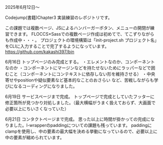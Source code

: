 2025年6月12日～

Codejump(書籍)Chapter3
実装練習のレポジトリです。

この課題では複数ページ、JSによるハンバーガーボタン、メニューの開閉が練習できます。
FLOCCS×Sassでの複数ページ作成は初めてで、てこずりながらも作成中・・・。
プロジェクトの環境構築は「init-project.sh プロジェクト名」をCLIに入力することで完了するようになっています。
https://github.com/kakashi397/bin


6月16日
トップページのみ完成とする。
・エレメントなのか、コンポーネントなのか
・コンポーネントにマージンなどを持たせないためにラッパーなどで囲むこと（コンポーネントにコンテキストに依存しない形を維持させる）
・中央寄せやpositionや疑似要素など基本的なことのおさらい
など、苦戦しながらも学びになるコーディングになりました。


6月19日
サービスページまで完成。
トップページで完成としていたフッターに修正箇所が見つかり対処しました。（最大横幅がうまく扱えておらず、大画面で必要以上にちいさくなっていた）


6月21日
コンタクトページまで完成。
思った以上に時間が掛かっての完成になりました。l-wrapperのpaddingについての課題も残っています。
paddingにclampを使用し、中の要素の最大幅を決める挙動になっているので、必要以上に中の要素が縮められています。
